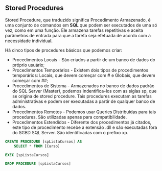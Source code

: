 ## Stored Procedures

Stored Procedure, que traduzido significa Procedimento Armazenado, é uma conjunto de comandos em **SQL** que podem ser executados de uma só vez, como em uma função. Ele armazena tarefas repetitivas e aceita parâmetros de entrada para que a tarefa seja efetuada de acordo com a necessidade individual.

Há cinco tipos de procedures básicos que podemos criar:

- Procedimentos Locais - São criados a partir de um banco de dados do próprio usuário;
- Procedimentos Temporários - Existem dois tipos de procedimentos temporários: Locais, que devem começar com # e Globais, que devem começar com ##;
- Procedimentos de Sistema - Armazenados no banco de dados padrão do SQL Server (Master), podemos indentifica-los com as siglas sp, que se origina de stored procedure. Tais procedures executam as tarefas administrativas e podem ser executadas a partir de qualquer banco de dados.
- Procedimentos Remotos - Podemos usar Queries Distribuídas para tais procedures. São utilizadas apenas para compatibilidade.
- Procedimentos Estendidos - Diferente dos procedimentos já citados, este tipo de procedimento recebe a extensão .dll e são executadas fora do SGBD SQL Server. São identificadas com o prefixo xp.

`````sql
CREATE PROCEDURE [spListaCursos] AS
	SELECT * FROM [Curso]
`````

````sql
EXEC [spListaCursos]
````

````sql
DROP PROCEDURE [spListaCursos]
````

